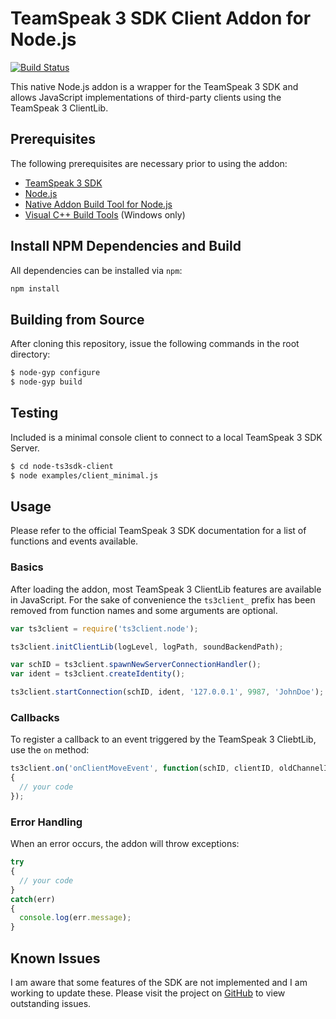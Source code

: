 # TeamSpeak 3 SDK Client Addon for Node.js

[![Build Status](https://travis-ci.org/svenpaulsen/node-ts3sdk-client.svg?branch=master)](https://travis-ci.org/svenpaulsen/node-ts3sdk-client)

This native Node.js addon is a wrapper for the TeamSpeak 3 SDK and allows JavaScript implementations of third-party clients using the TeamSpeak 3 ClientLib.

## Prerequisites

The following prerequisites are necessary prior to using the addon:

- [TeamSpeak 3 SDK](https://www.teamspeak.com)
- [Node.js](https://www.nodejs.org)
- [Native Addon Build Tool for Node.js](https://www.npmjs.com/package/node-gyp)
- [Visual C++ Build Tools](https://www.npmjs.com/package/windows-build-tools) (Windows only)

## Install NPM Dependencies and Build

All dependencies can be installed via `npm`:

```sh
npm install
```

## Building from Source

After cloning this repository, issue the following commands in the root directory:

```sh
$ node-gyp configure
$ node-gyp build
```

## Testing

Included is a minimal console client to connect to a local TeamSpeak 3 SDK Server.

```sh
$ cd node-ts3sdk-client
$ node examples/client_minimal.js
```

## Usage

Please refer to the official TeamSpeak 3 SDK documentation for a list of functions and events available.

### Basics

After loading the addon, most TeamSpeak 3 ClientLib features are available in JavaScript. For the sake of convenience the `ts3client_` prefix has been removed from function names and some arguments are optional.

```javascript
var ts3client = require('ts3client.node');

ts3client.initClientLib(logLevel, logPath, soundBackendPath);

var schID = ts3client.spawnNewServerConnectionHandler();
var ident = ts3client.createIdentity();

ts3client.startConnection(schID, ident, '127.0.0.1', 9987, 'JohnDoe');
```

### Callbacks

To register a callback to an event triggered by the TeamSpeak 3 CliebtLib, use the `on` method:

```javascript
ts3client.on('onClientMoveEvent', function(schID, clientID, oldChannelID, newChannelID, visibility, moveMessage)
{
  // your code
});
```

### Error Handling

When an error occurs, the addon will throw exceptions:

```javascript
try
{
  // your code
}
catch(err)
{
  console.log(err.message);
}
```

## Known Issues

I am aware that some features of the SDK are not implemented and I am working to update these. Please visit the project on [GitHub](https://github.com/svenpaulsen/node-ts3sdk-client) to view outstanding issues.
